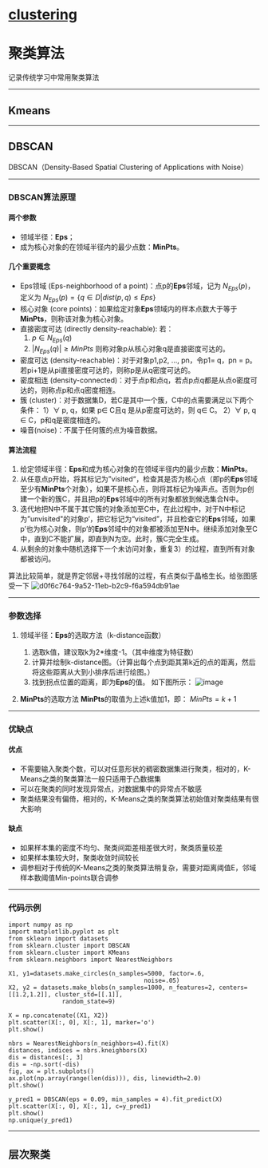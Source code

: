 # [clustering](https://github.com/iLovEing/notebook/issues/9)

# 聚类算法

记录传统学习中常用聚类算法

---

## Kmeans

---

## DBSCAN
DBSCAN（Density-Based Spatial Clustering of Applications with Noise） 

___
### DBSCAN算法原理
#### 两个参数
- 领域半径：**Eps**；
- 成为核心对象的在领域半径内的最少点数：**MinPts**。

#### 几个重要概念
- Eps领域 (Eps-neighborhood of a point)：点p的**Eps**邻域，记为 $N_{Eps}(p)$，定义为 $N_{Eps}(p) = \lbrace q\in D | dist(p,q)≤Eps \rbrace$
- 核心对象 (core points)：如果给定对象**Eps**领域内的样本点数大于等于**MinPts**，则称该对象为核心对象。
- 直接密度可达 (directly density-reachable):
若：
    1. $p\in N_{Eps}(q)$
    2. $|N_{Eps}(q)| ≥ MinPts$ 
则称对象p从核心对象q是直接密度可达的。
- 密度可达 (density-reachable)：对于对象p1,p2, …, pn，令p1= q，pn = p。若pi+1是从pi直接密度可达的，则称p是从q密度可达的。
- 密度相连 (density-connected)：对于点p和点q，若点p点q都是从点o密度可达的，则称点p和点q密度相连。
- 簇 (cluster)：对于数据集D，若C是其中一个簇，C中的点需要满足以下两个条件：
1）∀ p, q，如果 p∈ C且q 是从p密度可达的，则 q∈ C。
2）∀ p, q ∈ C，p和q是密度相连的。
- 噪音(noise)：不属于任何簇的点为噪音数据。

#### 算法流程
1. 给定领域半径：**Eps**和成为核心对象的在领域半径内的最少点数：**MinPts**。
2. 从任意点p开始，将其标记为”visited“，检查其是否为核心点（即p的**Eps**邻域至少有**MinPts**个对象），如果不是核心点，则将其标记为噪声点。否则为p创建一个新的簇C，并且把p的**Eps**邻域中的所有对象都放到候选集合N中。
3. 迭代地把N中不属于其它簇的对象添加至C中，在此过程中，对于N中标记为”unvisited"的对象p‘，把它标记为“visited”，并且检查它的**Eps**邻域，如果p’也为核心对象，则p’的**Eps**邻域中的对象都被添加至N中。继续添加对象至C中，直到C不能扩展，即直到N为空。此时，簇C完全生成。
4. 从剩余的对象中随机选择下一个未访问对象，重复3）的过程，直到所有对象都被访问。


算法比较简单，就是界定邻居+寻找邻居的过程，有点类似于晶格生长。给张图感受一下
![d0f6c764-9a52-11eb-b2c9-f6a594db91ae](https://user-images.githubusercontent.com/109459299/224279742-8e672099-558c-4663-8c1f-81e58b7cf4ee.gif)
 
___
### 参数选择
1. 领域半径：**Eps**的选取方法（k-distance函数）
    1. 选取k值，建议取k为2*维度-1。（其中维度为特征数）
    2. 计算并绘制k-distance图。（计算出每个点到距其第k近的点的距离，然后将这些距离从大到小排序后进行绘图。）
    3. 找到拐点位置的距离，即为**Eps**的值。
如下图所示：
![image](https://user-images.githubusercontent.com/109459299/224216528-23ddb6ad-5134-477e-a2c4-0a9fc7c33ef4.png)

2. **MinPts**的选取方法
**MinPts**的取值为上述k值加1，即： $MinPts = k + 1$

___
### 优缺点
#### 优点
- 不需要输入聚类个数，可以对任意形状的稠密数据集进行聚类，相对的，K-Means之类的聚类算法一般只适用于凸数据集
- 可以在聚类的同时发现异常点，对数据集中的异常点不敏感
- 聚类结果没有偏倚，相对的，K-Means之类的聚类算法初始值对聚类结果有很大影响

#### 缺点
- 如果样本集的密度不均匀、聚类间距差相差很大时，聚类质量较差
- 如果样本集较大时，聚类收敛时间较长
- 调参相对于传统的K-Means之类的聚类算法稍复杂，需要对距离阈值E，邻域样本数阈值Min-points联合调参

___
### 代码示例

	import numpy as np
	import matplotlib.pyplot as plt
	from sklearn import datasets
	from sklearn.cluster import DBSCAN
	from sklearn.cluster import KMeans
	from sklearn.neighbors import NearestNeighbors

	X1, y1=datasets.make_circles(n_samples=5000, factor=.6,
										  noise=.05)
	X2, y2 = datasets.make_blobs(n_samples=1000, n_features=2, centers=[[1.2,1.2]], cluster_std=[[.1]],
				   random_state=9)

	X = np.concatenate((X1, X2))
	plt.scatter(X[:, 0], X[:, 1], marker='o')
	plt.show()

	nbrs = NearestNeighbors(n_neighbors=4).fit(X)
	distances, indices = nbrs.kneighbors(X)
	dis = distances[:, 3]
	dis = -np.sort(-dis)
	fig, ax = plt.subplots()
	ax.plot(np.array(range(len(dis))), dis, linewidth=2.0)
	plt.show()

	y_pred1 = DBSCAN(eps = 0.09, min_samples = 4).fit_predict(X)
	plt.scatter(X[:, 0], X[:, 1], c=y_pred1)
	plt.show()
	np.unique(y_pred1)


---

## 层次聚类